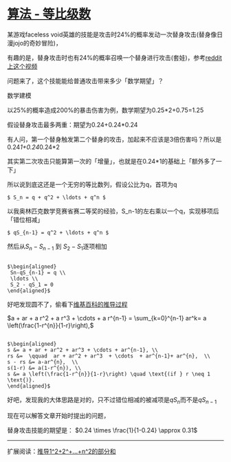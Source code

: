 # [算法 - 等比级数](/2020/04/geometric_series.md)

某游戏faceless void英雄的技能是攻击时24%的概率发动一次替身攻击(替身像日漫jojo的奇妙冒险)，

有趣的是，替身攻击时也有24%的概率召唤一个替身进行攻击(套娃)，参考[reddit上这个视频](https://www.reddit.com/r/DotA2/comments/9z4ntu/voids_omnislash_720/)

问题来了，这个技能能给普通攻击带来多少「数学期望」？

<i class="fa fa-hashtag"></i>
数学建模

以25%的概率造成200%的暴击伤害为例，数学期望为0.25*2+0.75=1.25

假设替身攻击最多两重：期望为0.24+0.24*0.24

有人问，第一个替身触发第二个替身的攻击，加起来不应该是3倍伤害吗？所以是0.24*1+0.24*0.24*2

其实第二次攻击只能算第一次的「增量」，也就是在0.24*1的基础上「额外多了一下」

所以说到底这还是一个无穷的等比数列，假设公比为q，首项为q

<!-- $S_{n^2}$: 下标是n^2 -->

<code>$ S_n = q + q^2 + \ldots + q^n $</code>

以我奥林匹克数学竞赛省赛二等奖的经验，S_n-1的左右乘以一个q，实现移项后「错位相减」

<code>$ qS_{n-1} = q^2 + \ldots + q^n $</code>

然后从$S_n - S_{n-1}$ 到 $S_2 - S_1$逐项相加

<code>
$\begin{aligned}
 Sn-qS_{n-1} = q \\
 \ldots \\
 S_2 - qS_1 = 0
\end{aligned}$
</code>

好吧发现圆不了，偷看下[维基百科的推导过程](https://upupming.site/docsify-katex/docs/#/supported)

$a + ar + a r^2 + a r^3 + \cdots + a r^{n-1} = \sum_{k=0}^{n-1} ar^k= a \left(\frac{1-r^{n}}{1-r}\right),$

<code>
$\begin{aligned}
s &= a + ar + ar^2 + ar^3 + \cdots + ar^{n-1}, \\
rs &=  \qquad  ar + ar^2 + ar^3  + \cdots  + ar^{n-1}+ ar^{n},  \\
s - rs &= a-ar^{n},  \\
s(1-r) &= a(1-r^{n}), \\
s &= a \left(\frac{1-r^{n}}{1-r}\right) \quad \text{(if } r \neq 1 \text{)}.
\end{aligned}$
</code>

好吧，发现我的大体思路是对的，只不过错位相减的被减项是$qS_n$而不是$qS_{n-1}$

现在可以解答文章开始时提出的问题，

替身攻击技能的期望是： $0.24 \times \frac{1}{1-0.24} \approx 0.31$

---

扩展阅读：[推导1^2+2^+...+n^2的部分和](https://brilliant.org/wiki/sum-of-n-n2-or-n3/)
